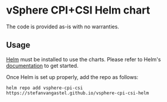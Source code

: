 # vSphere CPI+CSI Helm chart

The code is provided as-is with no warranties.

## Usage

[Helm](https://helm.sh) must be installed to use the charts.
Please refer to Helm's [documentation](https://helm.sh/docs/) to get started.

Once Helm is set up properly, add the repo as follows:

```console
helm repo add vsphere-cpi-csi https://stefanvangastel.github.io/vsphere-cpi-csi-helm
```
